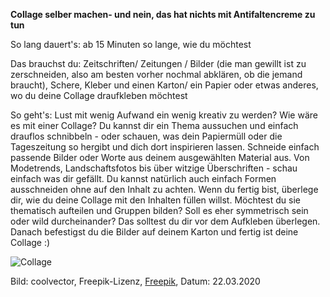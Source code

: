 **Collage selber machen- und nein, das hat nichts mit Antifaltencreme zu tun**


So lang dauert's: ab 15 Minuten so lange, wie du möchtest

Das brauchst du: Zeitschriften/ Zeitungen / Bilder (die man gewillt ist zu zerschneiden, also am besten vorher nochmal abklären, ob die jemand braucht), Schere, Kleber und einen Karton/ ein Papier oder etwas anderes, wo du deine Collage draufkleben möchtest

So geht's: Lust mit wenig Aufwand ein wenig kreativ zu werden? Wie wäre es mit einer Collage? Du kannst dir ein Thema aussuchen und einfach drauflos schnibbeln - oder schauen, was dein Papiermüll oder die Tageszeitung so hergibt und dich dort inspirieren lassen. Schneide einfach passende Bilder oder Worte aus deinem ausgewählten Material aus. Von Modetrends, Landschaftsfotos bis über witzige Überschriften - schau einfach was dir gefällt. Du kannst natürlich auch einfach Formen ausschneiden ohne auf den Inhalt zu achten. Wenn du fertig bist, überlege dir, wie du deine Collage mit den Inhalten füllen willst. Möchtest du sie thematisch aufteilen und Gruppen bilden? Soll es eher symmetrisch sein oder wild durcheinander? Das solltest du dir vor dem Aufkleben überlegen. Danach befestigst du die Bilder auf deinem Karton und fertig ist deine Collage :) 

![Collage](https://image.freepik.com/vektoren-kostenlos/kuenstlerische-moodboard-collage-mit-bildern_79603-772.jpg)

Bild: coolvector, Freepik-Lizenz, [Freepik](https://de.freepik.com/vektoren-kostenlos/kuenstlerische-moodboard-collage-mit-bildern_6600738.htm#page=1&query=collage&position=14), Datum: 22.03.2020
